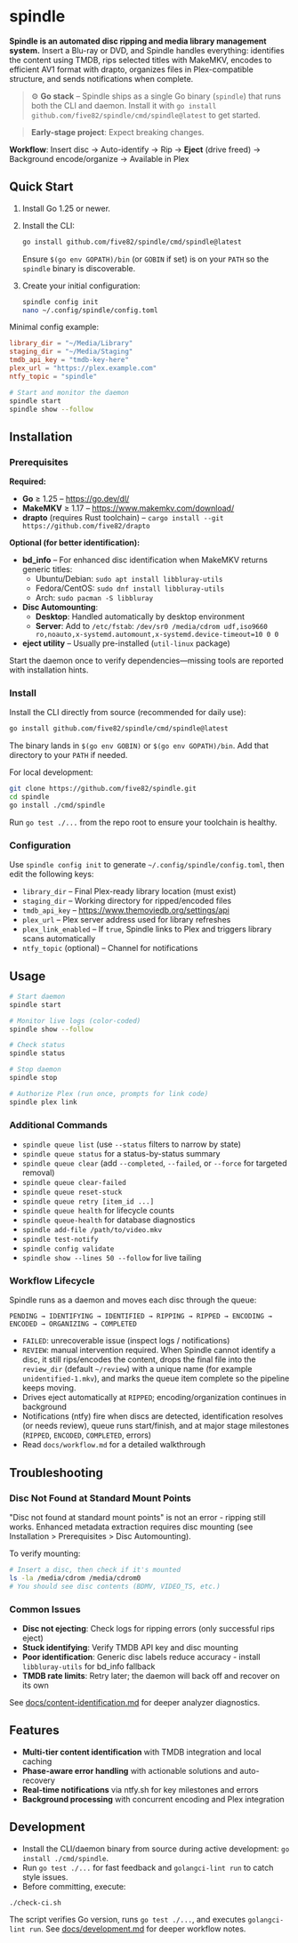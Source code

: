 # spindle

**Spindle is an automated disc ripping and media library management system.** Insert a Blu-ray or DVD, and Spindle handles everything: identifies the content using TMDB, rips selected titles with MakeMKV, encodes to efficient AV1 format with drapto, organizes files in Plex-compatible structure, and sends notifications when complete.

> ⚙️ **Go stack** – Spindle ships as a single Go binary (`spindle`) that runs both the CLI and daemon. Install it with `go install github.com/five82/spindle/cmd/spindle@latest` to get started.

> **Early-stage project**: Expect breaking changes.

**Workflow**: Insert disc → Auto-identify → Rip → **Eject** (drive freed) → Background encode/organize → Available in Plex

## Quick Start

1. Install Go 1.25 or newer.
2. Install the CLI:

   ```bash
   go install github.com/five82/spindle/cmd/spindle@latest
   ```

   Ensure `$(go env GOPATH)/bin` (or `GOBIN` if set) is on your `PATH` so the `spindle` binary is discoverable.

3. Create your initial configuration:

   ```bash
   spindle config init
   nano ~/.config/spindle/config.toml
   ```

Minimal config example:

```toml
library_dir = "~/Media/Library"
staging_dir = "~/Media/Staging"
tmdb_api_key = "tmdb-key-here"
plex_url = "https://plex.example.com"
ntfy_topic = "spindle"
```

```bash
# Start and monitor the daemon
spindle start
spindle show --follow
```


## Installation

### Prerequisites

**Required:**
- **Go** ≥ 1.25 – https://go.dev/dl/
- **MakeMKV** ≥ 1.17 – https://www.makemkv.com/download/
- **drapto** (requires Rust toolchain) – `cargo install --git https://github.com/five82/drapto`

**Optional (for better identification):**
- **bd_info** – For enhanced disc identification when MakeMKV returns generic titles:
  - Ubuntu/Debian: `sudo apt install libbluray-utils`
  - Fedora/CentOS: `sudo dnf install libbluray-utils`
  - Arch: `sudo pacman -S libbluray`
- **Disc Automounting**:
  - **Desktop**: Handled automatically by desktop environment
  - **Server**: Add to `/etc/fstab`: `/dev/sr0 /media/cdrom udf,iso9660 ro,noauto,x-systemd.automount,x-systemd.device-timeout=10 0 0`
- **eject utility** – Usually pre-installed (`util-linux` package)

Start the daemon once to verify dependencies—missing tools are reported with installation hints.


### Install

Install the CLI directly from source (recommended for daily use):

```bash
go install github.com/five82/spindle/cmd/spindle@latest
```

The binary lands in `$(go env GOBIN)` or `$(go env GOPATH)/bin`. Add that directory to your `PATH` if needed.

For local development:

```bash
git clone https://github.com/five82/spindle.git
cd spindle
go install ./cmd/spindle
```

Run `go test ./...` from the repo root to ensure your toolchain is healthy.

### Configuration

Use `spindle config init` to generate `~/.config/spindle/config.toml`, then edit the following keys:

- `library_dir` – Final Plex-ready library location (must exist)
- `staging_dir` – Working directory for ripped/encoded files
- `tmdb_api_key` – https://www.themoviedb.org/settings/api
- `plex_url` – Plex server address used for library refreshes
- `plex_link_enabled` – If `true`, Spindle links to Plex and triggers library scans automatically
- `ntfy_topic` (optional) – Channel for notifications


## Usage

```bash
# Start daemon
spindle start

# Monitor live logs (color-coded)
spindle show --follow

# Check status
spindle status

# Stop daemon
spindle stop

# Authorize Plex (run once, prompts for link code)
spindle plex link
```

### Additional Commands

- `spindle queue list` (use `--status` filters to narrow by state)
- `spindle queue status` for a status-by-status summary
- `spindle queue clear` (add `--completed`, `--failed`, or `--force` for targeted removal)
- `spindle queue clear-failed`
- `spindle queue reset-stuck`
- `spindle queue retry [item_id ...]`
- `spindle queue health` for lifecycle counts
- `spindle queue-health` for database diagnostics
- `spindle add-file /path/to/video.mkv`
- `spindle test-notify`
- `spindle config validate`
- `spindle show --lines 50 --follow` for live tailing


### Workflow Lifecycle

Spindle runs as a daemon and moves each disc through the queue:

```
PENDING → IDENTIFYING → IDENTIFIED → RIPPING → RIPPED → ENCODING → ENCODED → ORGANIZING → COMPLETED
```

- `FAILED`: unrecoverable issue (inspect logs / notifications)
- `REVIEW`: manual intervention required. When Spindle cannot identify a disc, it still rips/encodes the content, drops the final file into the `review_dir` (default `~/review`) with a unique name (for example `unidentified-1.mkv`), and marks the queue item complete so the pipeline keeps moving.
- Drives eject automatically at `RIPPED`; encoding/organization continues in background
- Notifications (ntfy) fire when discs are detected, identification resolves (or needs review), queue runs start/finish, and at major stage milestones (`RIPPED`, `ENCODED`, `COMPLETED`, errors)
- Read `docs/workflow.md` for a detailed walkthrough


## Troubleshooting

### Disc Not Found at Standard Mount Points

"Disc not found at standard mount points" is not an error - ripping still works. Enhanced metadata extraction requires disc mounting (see Installation > Prerequisites > Disc Automounting).

To verify mounting:
```bash
# Insert a disc, then check if it's mounted
ls -la /media/cdrom /media/cdrom0
# You should see disc contents (BDMV, VIDEO_TS, etc.)
```

### Common Issues

- **Disc not ejecting**: Check logs for ripping errors (only successful rips eject)
- **Stuck identifying**: Verify TMDB API key and disc mounting
- **Poor identification**: Generic disc labels reduce accuracy - install `libbluray-utils` for bd_info fallback
- **TMDB rate limits**: Retry later; the daemon will back off and recover on its own

See [docs/content-identification.md](docs/content-identification.md) for deeper analyzer diagnostics.

## Features

- **Multi-tier content identification** with TMDB integration and local caching
- **Phase-aware error handling** with actionable solutions and auto-recovery
- **Real-time notifications** via ntfy.sh for key milestones and errors
- **Background processing** with concurrent encoding and Plex integration

## Development

- Install the CLI/daemon binary from source during active development: `go install ./cmd/spindle`.
- Run `go test ./...` for fast feedback and `golangci-lint run` to catch style issues.
- Before committing, execute:

```bash
./check-ci.sh
```

The script verifies Go version, runs `go test ./...`, and executes `golangci-lint run`. See [docs/development.md](docs/development.md) for deeper workflow notes.
